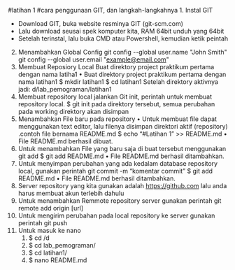 ﻿#latihan 
1
#cara penggunaan GIT, dan langkah-langkahnya
1. 
Instal GIT
- Download GIT, buka website resminya GIT (git-scm.com)
- Lalu download seusai spek komputer kita, RAM 64bit unduh yang 64bit
- Setelah terinstal, lalu buka CMD atau Powershell, kemudian ketik peintah
2. Menambahkan Global Config
git config --global user.name "John Smith"
git config --global user.email "example@email.com"
3. Membuat Reposiory Local
Buat direktory project praktikum pertama dengan nama latiha1
• Buat direktory project praktikum pertama dengan nama latihan1
$ mkdir latihan1
$ cd latihan1
Setelah direktory aktivnya jadi: d/lab_pemograman/latihan1
4. Membuat repository local
jalankan Git init, perintah untuk membuat repository local.
$ git init
pada direktory tersebut, semua perubahan pada working direktory akan disimpan
5. Menambahkan File baru pada repository
• Untuk membuat file dapat menggunakan text editor, lalu filenya disimpan direktori aktif (repository)
.contoh file bernama README.md
$ echo “#Latihan 1” >> README.md
• File README.md berhasil dibuat.
6. Untuk menambahkan File yang baru saja di buat tersebut menggunakan git add
$ git add README.md
• File README.md berhasil ditambahkan.
7. Untuk menyimpan perubahan yang ada kedalam database repository local, gunakan perintah git commit -m “komentar commit”
$ git add README.md
• File README.md berhasil ditambahkan.
8. Server repository yang kita gunakan adalah https://github.com lalu anda harus membuat akun terlebih dahulu
9. Untuk menambahkan Remmote repository server gunakan perintah git remote add origin [url]
10. Untuk mengirim perubahan pada local repository ke server gunakan perintah git push
11. Untuk masuk ke nano
    1. $ cd /d
    2. $ cd lab_pemograman/
    3. $ cd latihan1/
    4. $ nano README.md
